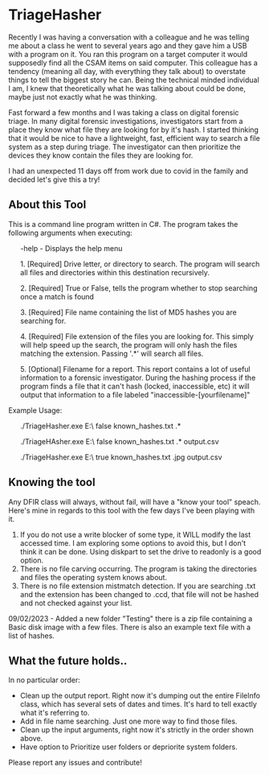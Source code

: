# TriageHasher

Recently I was having a conversation with a colleague and he was telling me about a class he went to several years ago and they gave him a USB with a program on it.  You ran this program on a target computer it would supposedly find all the CSAM items on said computer.  This colleague has a tendency (meaning all day, with everything they talk about) to overstate things to tell the biggest story he can.  Being the technical minded individual I am, I knew that theoretically what he was talking about could be done, maybe just not exactly what he was thinking.  

Fast forward a few months and I was taking a class on digital forensic triage.  In many digital forensic investigations, investigators start from a place they know what file they are looking for by it's hash.  I started thinking that it would be nice to have a lightweight, fast, efficient way to search a file system as a step during triage.  The investigator can then prioritize the devices they know contain the files they are looking for. 

I had an unexpected 11 days off from work due to covid in the family and decided let's give this a try!

<H2>About this Tool</H2>

This is a command line program written in C#.  The program takes the following arguments when executing:

<ul>-help - Displays the help menu</ul>
<ul>1. [Required] Drive letter, or directory to search.  The program will search all files and directories within this destination recursively.</ul>
<ul>2. [Required] True or False, tells the program whether to stop searching once a match is found</ul>
<ul>3. [Required] File name containing the list of MD5 hashes you are searching for.</ul>
<ul>4. [Required] File extension of the files you are looking for.  This simply will help speed up the search, the program will only hash the files matching the extension.  Passing '.*' will search all files. </ul>
<ul>5. [Optional] Filename for a report.  This report contains a lot of useful information to a forensic investigator.  During the hashing process if the program finds a file that it can't hash (locked, inaccessible, etc) it will output that information to a file labeled "inaccessible-[yourfilename]"</ul>

Example Usage:
<ul>./TriageHasher.exe E:\ false known_hashes.txt .*</ul>

<ul>./TriageHAsher.exe E:\ false known_hashes.txt .* output.csv</ul>

<ul>./TriageHasher.exe E:\ true known_hashes.txt .jpg output.csv</ul>

<H2>Knowing the tool</H2>

Any DFIR class will always, without fail, will have a "know your tool" speach.  Here's mine in regards to this tool with the few days I've been playing with it.

1. If you do not use a write blocker of some type, it WILL modify the last accessed time.  I am exploring some options to avoid this, but I don't think it can be done.  Using diskpart to set the drive to readonly is a good option.
2. There is no file carving occurring.  The program is taking the directories and files the operating system knows about.
3. There is no file extension mistmatch detection.  If you are searching .txt and the extension has been changed to .ccd, that file will not be hashed and not checked against your list.

09/02/2023 - Added a new folder "Testing" there is a zip file containing a Basic disk image with a few files.  There is also an example text file with a list of hashes.  
<h2>What the future holds..</h2>

In no particular order:

- Clean up the output report.  Right now it's dumping out the entire FileInfo class, which has several sets of dates and times.  It's hard to tell exactly what it's referring to.
- Add in file name searching.  Just one more way to find those files.
- Clean up the input arguments, right now it's strictly in the order shown above.
- Have option to Prioritize user folders or depriorite system folders.  

Please report any issues and contribute! 
